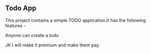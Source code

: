 ## Todo App

This project contains a simple TODO application.It has the following features -

Anyone can create a todo

JK I will make it premium and make them pay.
